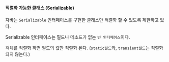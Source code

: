 #### 직렬화 가능한 클래스 (Serializable)

자바는 `Serializable` 인터페이스를 구현한 클래스만 적렬화 할 수 있도록 제한하고 있다.

Serializable 인터페이스는 필드나 메소드가 없는 `빈 인터페이스`이다.

객체를 직렬화 하면 필드의 값만 직렬화 된다. (`static필드`와, `transient필드`는 직렬화 되지 않는다.)

